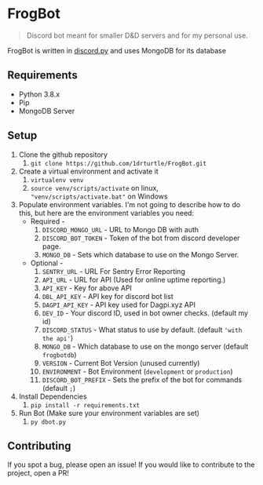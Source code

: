 FrogBot
=======

> Discord bot meant for smaller D&D servers and for my personal use. 

FrogBot is written in [discord.py](https://github.com/Rapptz/discord.py) and uses MongoDB for its database

Requirements
------------
* Python 3.8.x
* Pip
* MongoDB Server


Setup
-----
1. Clone the github repository 
    1. `git clone https://github.com/1drturtle/FrogBot.git`
2. Create a virtual environment and activate it
    1. `virtualenv venv`
    2. `source venv/scripts/activate` on linux, `"venv/scripts/activate.bat"` on Windows
3. Populate environment variables. I'm not going to describe how to do this, but here are the environment variables you need:
    * Required - 
      1. `DISCORD_MONGO_URL` - URL to Mongo DB with auth
      2. `DISCORD_BOT_TOKEN` - Token of the bot from discord developer page.
      4. `MONGO_DB` - Sets which database to use on the Mongo Server.
    * Optional -
      1. `SENTRY_URL` - URL For Sentry Error Reporting
      2. `API_URL` - URL for API (Used for online uptime reporting.)
      3. `API_KEY` - Key for above API
      4. `DBL_API_KEY` - API key for discord bot list
      5. `DAGPI_API_KEY` - API key used for Dagpi.xyz API
      6. `DEV_ID` - Your discord ID, used in bot owner checks. (default my id)
      7. `DISCORD_STATUS` - What status to use by default. (default `'with the api'`)
      8. `MONGO_DB` - Which database to use on the mongo server (default `frogbotdb`)
      9. `VERSION` - Current Bot Version (unused currently)
      10. `ENVIRONMENT` - Bot Environment (`development` or `production`)
      11. `DISCORD_BOT_PREFIX` - Sets the prefix of the bot for commands (default `;`)
4. Install Dependencies
    1. `pip install -r requirements.txt`
5. Run Bot (Make sure your environment variables are set)
    1. `py dbot.py`
    
Contributing
------------
If you spot a bug, please open an issue!
If you would like to contribute to the project, open a PR!
